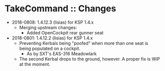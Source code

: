 # TakeCommand :: Changes

* 2018-0808: 1.4.12.3 (lisias) for KSP 1.4.x
	+ Merging upstream changes:
		- Added OpenCockpit rear gunner seat  
* 2018-0801: 1.4.12.2 (lisias) for KSP 1.4.x
	+ Preventing Kerbals being "poofed" when more than one seat is being populated on a cockpit.
		- As by SXT's EAS-316 Meadowlark
	+ The second Kerbal drops to the ground, however. A proper fix is WiP at the moment.
